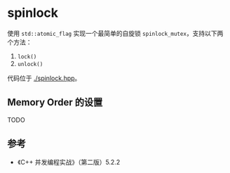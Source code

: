 # spinlock

使用 `std::atomic_flag` 实现一个最简单的自旋锁 `spinlock_mutex`，支持以下两个方法：

1. `lock()`
2. `unlock()`

代码位于 [./spinlock.hpp](./spinlock.hpp)。

## Memory Order 的设置

TODO

## 参考

- 《C++ 并发编程实战》（第二版）5.2.2